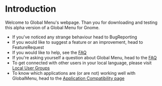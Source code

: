 # Introduction #

Welcome to Global Menu's webpage. Than you for downloading and testing this alpha version of a Global Menu for Gnome.
  * If you've noticed any strange behaviour head to BugReporting
  * If you would like to suggest a feature or an improvement, head to FeatureRequest
  * If you would like to help, see the [FAQ](FAQ.md)
  * If you're asking yourself a question about Global Menu, head to the [FAQ](FAQ.md)
  * To get connected with other users in your local language, please visit [Local User Groups](LocalSupport.md)
  * To know which applications are (or are not) working well with GlobalMenu, head to the [Application Compatibility page](ApplicationCompatibility.md)